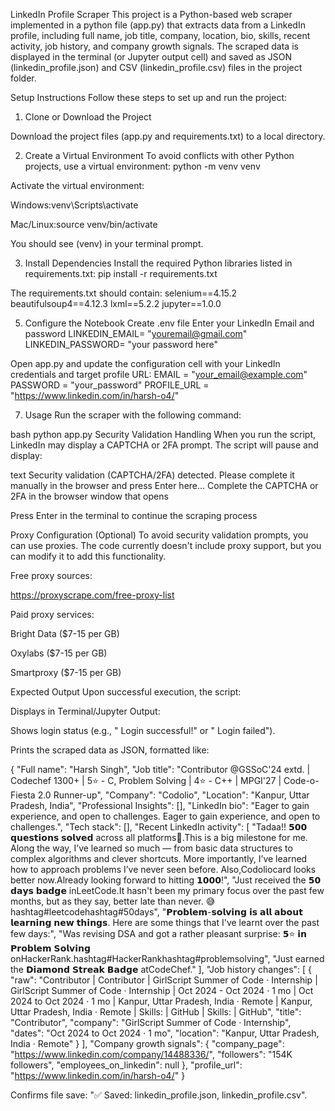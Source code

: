 LinkedIn Profile Scraper
This project is a Python-based web scraper implemented in a python file (app.py) that extracts data from a LinkedIn profile, including full name, job title, company, location, bio, skills, recent activity, job history, and company growth signals. The scraped data is displayed in the terminal (or Jupyter output cell) and saved as JSON (linkedin_profile.json) and CSV (linkedin_profile.csv) files in the project folder.


Setup Instructions
Follow these steps to set up and run the project:
1. Clone or Download the Project

Download the project files (app.py and requirements.txt) to a local directory.



2. Create a Virtual Environment
To avoid conflicts with other Python projects, use a virtual environment:
python -m venv venv

Activate the virtual environment:

Windows:venv\Scripts\activate


Mac/Linux:source venv/bin/activate


You should see (venv) in your terminal prompt.

3. Install Dependencies
Install the required Python libraries listed in requirements.txt:
pip install -r requirements.txt

The requirements.txt should contain:
selenium==4.15.2
beautifulsoup4==4.12.3
lxml==5.2.2
jupyter==1.0.0


5. Configure the Notebook
Create .env file 
Enter your LinkedIn Email and password
LINKEDIN_EMAIL= "youremail@gmail.com"
LINKEDIN_PASSWORD= "your password here"


Open app.py and update the configuration cell with your LinkedIn credentials and target profile URL:
EMAIL = "your_email@example.com"
PASSWORD = "your_password"
PROFILE_URL = "https://www.linkedin.com/in/harsh-o4/"



7. Usage
Run the scraper with the following command:

bash
python app.py
Security Validation Handling
When you run the script, LinkedIn may display a CAPTCHA or 2FA prompt. The script will pause and display:

text
Security validation (CAPTCHA/2FA) detected. Please complete it manually in the browser and press Enter here...
Complete the CAPTCHA or 2FA in the browser window that opens

Press Enter in the terminal to continue the scraping process

Proxy Configuration (Optional)
To avoid security validation prompts, you can use proxies. The code currently doesn't include proxy support, but you can modify it to add this functionality.

Free proxy sources:

https://proxyscrape.com/free-proxy-list

Paid proxy services:

Bright Data ($7-15 per GB)

Oxylabs ($7-15 per GB)

Smartproxy ($7-15 per GB)



Expected Output
Upon successful execution, the script:

Displays in Terminal/Jupyter Output:

Shows login status (e.g., " Login successful!" or " Login failed").

Prints the scraped data as JSON, formatted like:

{
  "Full name": "Harsh Singh",
  "Job title": "Contributor @GSSoC'24 extd. | Codechef 1300+ | 5⭐ - C, Problem Solving | 4⭐ - C++ | MPGI'27 | Code-o-Fiesta 2.0 Runner-up",
  "Company": "Codolio",
  "Location": "Kanpur, Uttar Pradesh, India",
  "Professional Insights": [],
  "LinkedIn bio": "Eager to gain experience, and open to challenges. Eager to gain experience, and open to challenges.",
  "Tech stack": [],
  "Recent LinkedIn activity": [
    "Tadaa!! 𝟱𝟬𝟬 𝗾𝘂𝗲𝘀𝘁𝗶𝗼𝗻𝘀 𝘀𝗼𝗹𝘃𝗲𝗱 across all platforms😤.This is a big milestone for me. Along the way, I’ve learned so much — from basic data structures to complex algorithms and clever shortcuts. More importantly, I’ve learned how to approach problems I’ve never seen before. Also,Codoliocard looks better now.Already looking forward to hitting 𝟭𝟬𝟬𝟬!",
    "Just received the 𝟱𝟬 𝗱𝗮𝘆𝘀 𝗯𝗮𝗱𝗴𝗲 inLeetCode.It hasn't been my primary focus over the past few months, but as they say, better late than never. 😅hashtag#leetcodehashtag#50days",
    "𝗣𝗿𝗼𝗯𝗹𝗲𝗺-𝘀𝗼𝗹𝘃𝗶𝗻𝗴 𝗶𝘀 𝗮𝗹𝗹 𝗮𝗯𝗼𝘂𝘁 𝗹𝗲𝗮𝗿𝗻𝗶𝗻𝗴 𝗻𝗲𝘄 𝘁𝗵𝗶𝗻𝗴𝘀. Here are some things that I've learnt over the past few days:",
    "Was revising DSA and got a rather pleasant surprise: 𝟱⭐ 𝗶𝗻 𝗣𝗿𝗼𝗯𝗹𝗲𝗺 𝗦𝗼𝗹𝘃𝗶𝗻𝗴 onHackerRank.hashtag#HackerRankhashtag#problemsolving",
    "Just earned the 𝗗𝗶𝗮𝗺𝗼𝗻𝗱 𝗦𝘁𝗿𝗲𝗮𝗸 𝗕𝗮𝗱𝗴𝗲 atCodeChef."
  ],
  "Job history changes": [
    {
      "raw": "Contributor | Contributor | GirlScript Summer of Code · Internship | GirlScript Summer of Code · Internship | Oct 2024 - Oct 2024 · 1 mo | Oct 2024 to Oct 2024 · 1 mo | Kanpur, Uttar Pradesh, India · Remote | Kanpur, Uttar Pradesh, India · Remote | Skills: | GitHub | Skills: | GitHub",
      "title": "Contributor",
      "company": "GirlScript Summer of Code · Internship",
      "dates": "Oct 2024 to Oct 2024 · 1 mo",
      "location": "Kanpur, Uttar Pradesh, India · Remote"
    }
  ],
  "Company growth signals": {
    "company_page": "https://www.linkedin.com/company/14488336/",
    "followers": "154K followers",
    "employees_on_linkedin": null
  },
  "profile_url": "https://www.linkedin.com/in/harsh-o4/"
}


Confirms file save: "✅ Saved: linkedin_profile.json, linkedin_profile.csv".




